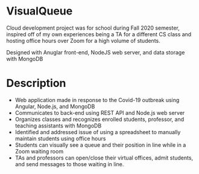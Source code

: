 # VisualQueue

Cloud development project was for school during Fall 2020 semester, inspired off of my own experiences being a TA for a different CS class and hosting office hours over Zoom for a high volume of students.

Designed with Anuglar front-end, NodeJS web server, and data storage with MongoDB

# Description

- Web application made in response to the Covid-19 outbreak using Angular, Node.js, and MongoDB
- Communicates to back-end using REST API and Node.js web server
- Organizes classes and recognizes enrolled students, professor, and teaching assistants with MongoDB
- Identified and addressed issue of using a spreadsheet to manually maintain students using office hours
- Students can visually see a queue and their position in line while in a Zoom waiting room
- TAs and professors can open/close their virtual offices, admit students, and send messages to those waiting in line.
